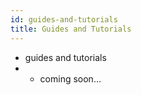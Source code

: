 ```yaml
---
id: guides-and-tutorials
title: Guides and Tutorials
---
```


- guides and tutorials
- - coming soon...
